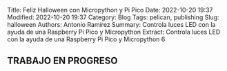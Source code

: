 Title: Feliz Halloween con Micropython y Pi Pico
Date: 2022-10-20 19:37
Modified: 2022-10-20 19:37
Category: Blog
Tags: pelican, publishing
Slug: halloween 
Authors: Antonio Ramírez
Summary: Controla luces LED con la ayuda de una Raspberry Pi Pico y Micropython 
Extract: Controla luces LED con la ayuda de una Raspberry Pi Pico y Micropython 6

## TRABAJO EN PROGRESO
